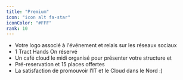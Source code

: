 ```yaml
---
title: "Premium"
icon: "icon alt fa-star"
iconColor: "#FFF"
rank: 10
---
```

- Votre logo associé à l'événement et relais sur les réseaux sociaux
- 1 Tract Hands On réservé
- Un café cloud le midi organisé pour présenter votre structure et
- Pré-reservation et 15 places offertes
- La satisfaction de promouvoir l’IT et le Cloud dans le Nord :)